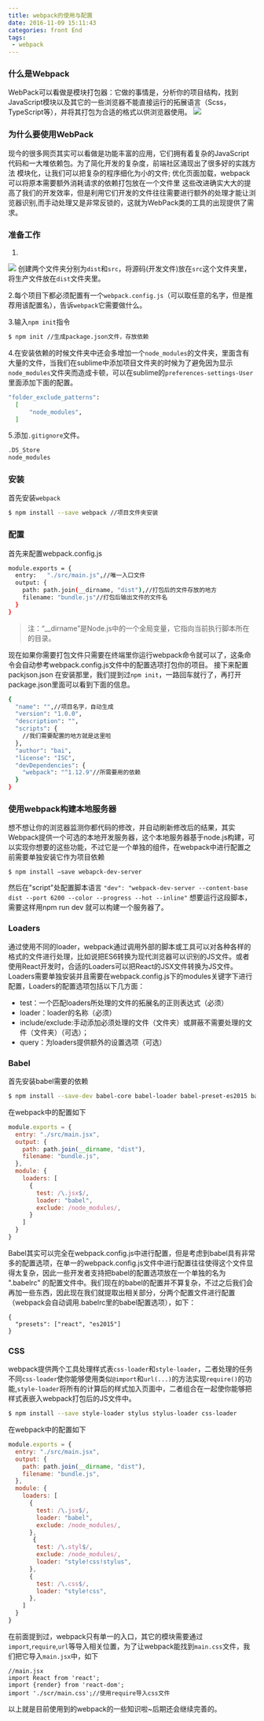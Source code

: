 ```yaml
---
title: webpack的使用与配置
date: 2016-11-09 15:11:43
categories: front End
tags:
 - webpack
---
```

### 什么是Webpack
WebPack可以看做是模块打包器：它做的事情是，分析你的项目结构，找到JavaScript模块以及其它的一些浏览器不能直接运行的拓展语言（Scss，TypeScript等），并将其打包为合适的格式以供浏览器使用。
![](http://ww1.sinaimg.cn/bmiddle/9bd18299gw1f9f5147i48j21kw0sfaeh.jpg)
<!-- more -->
### 为什么要使用WebPack
现今的很多网页其实可以看做是功能丰富的应用，它们拥有着复杂的JavaScript代码和一大堆依赖包。为了简化开发的复杂度，前端社区涌现出了很多好的实践方法
模块化，让我们可以把复杂的程序细化为小的文件;
优化页面加载，webpack可以将原本需要额外消耗请求的依赖打包放在一个文件里
这些改进确实大大的提高了我们的开发效率，但是利用它们开发的文件往往需要进行额外的处理才能让浏览器识别,而手动处理又是非常反锁的，这就为WebPack类的工具的出现提供了需求。

### 准备工作
1.

![](http://ww4.sinaimg.cn/bmiddle/9bd18299gw1f9f5gee73oj205m02hmx4.jpg)
创建两个文件夹分别为`dist`和`src`，将源码(开发文件)放在`src`这个文件夹里，将生产文件放在`dist`文件夹里。

2.每个项目下都必须配置有一个`webpack.config.js`（可以取任意的名字，但是推荐用该配置名），告诉`webpack`它需要做什么。

3.输入`npm init`指令
```bash
$ npm init //生成package.json文件，存放依赖
```

4.在安装依赖的时候文件夹中还会多增加一个`node_modules`的文件夹，里面含有大量的文件，当我们在sublime中添加项目文件夹的时候为了避免因为显示`node_modules`文件夹而造成卡顿，可以在sublime的`preferences-settings-User`里面添加下面的配置。
```bash
"folder_exclude_patterns":
  [
      "node_modules",
  ]
```

5.添加`.gitignore`文件。
```bash
.DS_Store
node_modules
```

### 安装
首先安装`webpack`
```bash
$ npm install --save webpack //项目文件夹安装
```

### 配置
首先来配置webpack.config.js
```bash
module.exports = {
  entry:   "./src/main.js",//唯一入口文件
  output: {
    path: path.join(__dirname, "dist"),//打包后的文件存放的地方
    filename: "bundle.js"//打包后输出文件的文件名
  }
}
```
>注：“__dirname”是Node.js中的一个全局变量，它指向当前执行脚本所在的目录。

现在如果你需要打包文件只需要在终端里你运行webpack命令就可以了，这条命令会自动参考webpack.config.js文件中的配置选项打包你的项目。
接下来配置packjson.json
在安装那里，我们提到过`npm init`，一路回车就行了，再打开package.json里面可以看到下面的信息。
```bash
{
  "name": "",//项目名字，自动生成
  "version": "1.0.0",
  "description": "",
  "scripts": {
    //我们需要配置的地方就是这里啦
  },
  "author": "bai",
  "license": "ISC",
  "devDependencies": {
    "webpack": "^1.12.9"//所需要用的依赖
  }
}
```


### 使用webpack构建本地服务器
想不想让你的浏览器监测你都代码的修改，并自动刷新修改后的结果，其实Webpack提供一个可选的本地开发服务器，这个本地服务器基于node.js构建，可以实现你想要的这些功能，不过它是一个单独的组件，在webpack中进行配置之前需要单独安装它作为项目依赖
```
$ npm install –save webapck-dev-server
```
然后在"script"处配置脚本语言
 `"dev": "webpack-dev-server --content-base dist --port 6200 --color --progress --hot --inline"`
想要运行这段脚本，需要这样用npm run dev 就可以构建一个服务器了。

### Loaders
通过使用不同的loader，webpack通过调用外部的脚本或工具可以对各种各样的格式的文件进行处理，比如说把ES6转换为现代浏览器可以识别的JS文件。或者使用React开发时，合适的Loaders可以把React的JSX文件转换为JS文件。
Loaders需要单独安装并且需要在webpack.config.js下的modules关键字下进行配置，Loaders的配置选项包括以下几方面：
- test：一个匹配loaders所处理的文件的拓展名的正则表达式（必须）
- loader：loader的名称（必须）
- include/exclude:手动添加必须处理的文件（文件夹）或屏蔽不需要处理的文件（文件夹）（可选）；
- query：为loaders提供额外的设置选项（可选）

### Babel 
首先安装babel需要的依赖
```bash
$ npm install --save-dev babel-core babel-loader babel-preset-es2015 babel-preset-react
```

在webpack中的配置如下
```javascript
module.exports = {
  entry: "./src/main.jsx",
  output: {
    path: path.join(__dirname, "dist"),
    filename: "bundle.js",
  },
  module: {
    loaders: [
      {
        test: /\.jsx$/,
        loader: "babel",
        exclude: /node_modules/,
      }
    ]
  }
}
```
Babel其实可以完全在webpack.config.js中进行配置，但是考虑到babel具有非常多的配置选项，在单一的webpack.config.js文件中进行配置往往使得这个文件显得太复杂，因此一些开发者支持把babel的配置选项放在一个单独的名为 ".babelrc" 的配置文件中。我们现在的babel的配置并不算复杂，不过之后我们会再加一些东西，因此现在我们就提取出相关部分，分两个配置文件进行配置（webpack会自动调用.babelrc里的babel配置选项），如下：

```
{
  "presets": ["react", "es2015"]
}
```
### CSS

webpack提供两个工具处理样式表`css-loader`和`style-loader`，二者处理的任务不同`css-loader`使你能够使用类似`@import`和`url(...)`的方法实现`require()`的功能,`style-loader`将所有的计算后的样式加入页面中，二者组合在一起使你能够把样式表嵌入webpack打包后的JS文件中。
```bash
$ npm install --save style-loader stylus stylus-loader css-loader
```
在webpack中的配置如下
```javascript
module.exports = {
  entry: "./src/main.jsx",
  output: {
    path: path.join(__dirname, "dist"),
    filename: "bundle.js",
  },
  module: {
    loaders: [
      {
        test: /\.jsx$/,
        loader: "babel",
        exclude: /node_modules/,
      },
       {
        test: /\.styl$/,
        exclude: /node_modules/,
        loader: "style!css!stylus",
      },
      {
        test: /\.css$/,
        loader: "style!css",
      },
    ]
  }
}
```
在前面提到过，webpack只有单一的入口，其它的模块需要通过`import`,`require`,`url`等导入相关位置，为了让webpack能找到`main.css`文件，我们把它导入`main.jsx`中，如下
```
//main.jsx
import React from 'react';
import {render} from 'react-dom';
import './scr/main.css';//使用require导入css文件
```

以上就是目前使用到的webpack的一些知识啦~后期还会继续完善的。